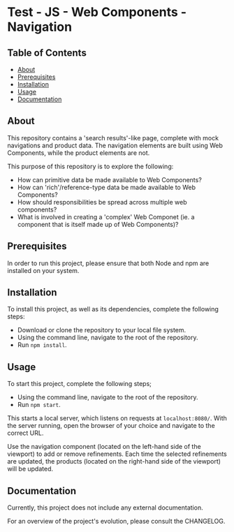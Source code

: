 # Test - JS - Web Components - Navigation

## Table of Contents
- [About](#about)
- [Prerequisites](#prerequisites)
- [Installation](#installation)
- [Usage](#usage)
- [Documentation](#documentation)

## About
This repository contains a 'search results'-like page, complete with mock navigations and product data. The navigation elements are built using Web Components, while the product elements are not.

This purpose of this repository is to explore the following:
- How can primitive data be made available to Web Components?
- How can 'rich'/reference-type data be made available to Web Components?
- How should responsibilities be spread across multiple web components?
- What is involved in creating a 'complex' Web Componet (ie. a component that is itself made up of Web Components)?

## Prerequisites
In order to run this project, please ensure that both Node and npm are installed on your system.

## Installation
To install this project, as well as its dependencies, complete the following steps:
  - Download or clone the repository to your local file system.
  - Using the command line, navigate to the root of the repository.
  - Run `npm install`.

## Usage
To start this project, complete the following steps;
  - Using the command line, navigate to the root of the repository.
  - Run `npm start`.

This starts a local server, which listens on requests at `localhost:8080/`. With the server running, open the browser of your choice and navigate to the correct URL.

Use the navigation component (located on the left-hand side of the viewport) to add or remove refinements. Each time the selected refinements are updated, the products (located on the right-hand side of the viewport) will be updated.

## Documentation
Currently, this project does not include any external documentation.

For an overview of the project's evolution, please consult the CHANGELOG.
